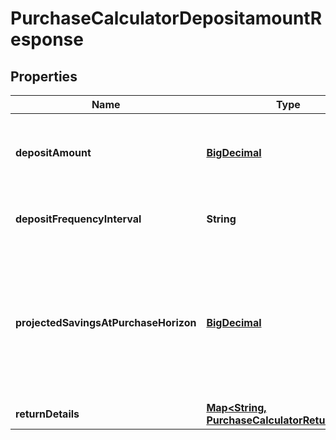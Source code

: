 
# PurchaseCalculatorDepositamountResponse

## Properties
Name | Type | Description | Notes
------------ | ------------- | ------------- | -------------
**depositAmount** | [**BigDecimal**](BigDecimal.md) | The amount to deposit in order to meet the purchase goal. | 
**depositFrequencyInterval** | **String** | The frequency interval of the deposit. | 
**projectedSavingsAtPurchaseHorizon** | [**BigDecimal**](BigDecimal.md) | The total amount of savings that are projected to be available at the final horizon, expressed in today’s dollars. | 
**returnDetails** | [**Map&lt;String, PurchaseCalculatorReturnDetail&gt;**](PurchaseCalculatorReturnDetail.md) |  | 



